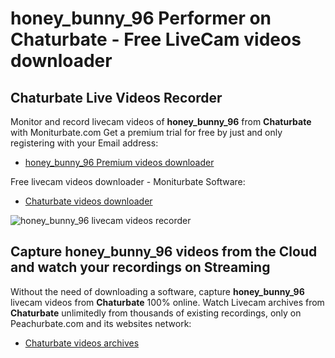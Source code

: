 # honey_bunny_96 Performer on Chaturbate - Free LiveCam videos downloader

## Chaturbate Live Videos Recorder

Monitor and record livecam videos of **honey_bunny_96** from **Chaturbate** with Moniturbate.com
Get a premium trial for free by just and only registering with your Email address:
* [honey_bunny_96 Premium videos downloader](https://moniturbate.com/request-demo-licence-key.html)

Free livecam videos downloader - Moniturbate Software:
* [Chaturbate videos downloader](https://moniturbate.com/moniturbate-download-software.html)

![honey_bunny_96 livecam videos recorder](https://peachurnet.com/templates/moniturbate-software.png)


## Capture honey_bunny_96 videos from the Cloud and watch your recordings on Streaming

Without the need of downloading a software, capture **honey_bunny_96** livecam videos from **Chaturbate** 100% online.
Watch Livecam archives from **Chaturbate** unlimitedly from thousands of existing recordings, only on Peachurbate.com and its websites network:
* [Chaturbate videos archives](https://peachurnet.com/)